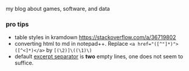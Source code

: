 my blog about games, software, and data


### pro tips
- table styles in kramdown https://stackoverflow.com/a/36719802
- converting html to md in notepad++. Replace `<a href="([^"]*)">([^<]*)</a>` by `[(\2)]\((\1)\)`
- default [excerpt separator](https://jekyllrb.com/docs/posts/) is **two** empty lines, one does not seem to suffice.

